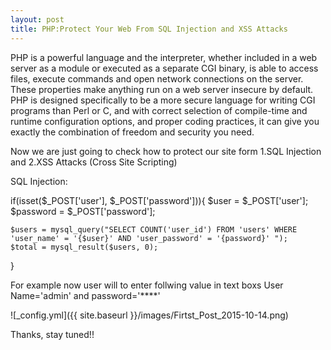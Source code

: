 ```yaml
---
layout: post
title: PHP:Protect Your Web From SQL Injection and XSS Attacks
---
```


PHP is a powerful language and the interpreter, whether included in a web server as a module or executed as a separate CGI binary, is able to access files, execute commands and open network connections on the server. These properties make anything run on a web server insecure by default. PHP is designed specifically to be a more secure language for writing CGI programs than Perl or C, and with correct selection of compile-time and runtime configuration options, and proper coding practices, it can give you exactly the combination of freedom and security you need.

Now we are just going to check how to protect our site form 
	1.SQL Injection and 
	2.XSS Attacks (Cross Site Scripting)

SQL Injection:

if(isset($_POST['user'], $_POST['password'])){
	$user     = $_POST['user'];
	$password = $_POST['password'];

	$users = mysql_query("SELECT COUNT('user_id') FROM 'users' WHERE 'user_name' = '{$user}' AND 'user_password' = '{password}' ");
	$total = mysql_result($users, 0);
}

For example now user will to enter follwing value in text boxs User Name='admin' and password='****'

![_config.yml]({{ site.baseurl }}/images/Firtst_Post_2015-10-14.png)

Thanks, stay tuned!!